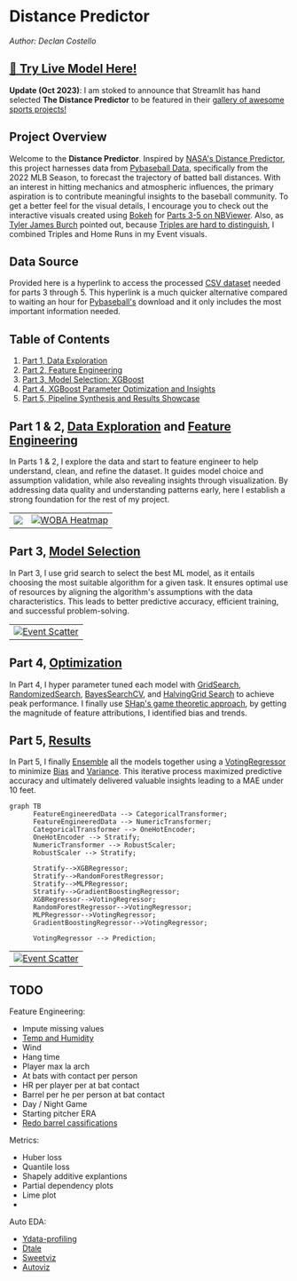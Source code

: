 # **Distance Predictor**
*Author: Declan Costello*

## **[📌 Try Live Model Here!](https://light-weight-distance-predictor.streamlit.app/)**

**Update (Oct 2023)**: I am stoked to announce that Streamlit has hand selected **The Distance Predictor** to be featured in their [gallery of awesome sports projects!](https://streamlit.io/gallery?category=sports-fun)

## **Project Overview**

Welcome to the **Distance Predictor**. Inspired by [NASA's Distance Predictor](https://www1.grc.nasa.gov/beginners-guide-to-aeronautics/whit/#play-ball), this project harnesses data from [Pybaseball Data](https://github.com/jldbc/pybaseball), specifically from the 2022 MLB Season, to forecast the trajectory of batted ball distances. With an interest in hitting mechanics and atmospheric influences, the primary aspiration is to contribute meaningful insights to the baseball community. To get a better feel for the visual details, I encourage you to check out the interactive visuals created using [Bokeh](http://bokeh.org/) for [Parts 3-5 on NBViewer](https://nbviewer.org/github/dec1costello/Baseball/blob/main/Distance-Predictor/). Also, as [Tyler James Burch](https://github.com/tjburch) pointed out, because [Triples are hard to distinguish](http://tylerjamesburch.com/blog/baseball/hit-classifier-1), I combined Triples and Home Runs in my Event visuals.

## **Data Source**

Provided here is a hyperlink to access the processed [CSV dataset](https://drive.google.com/file/d/1tnhLBWTBbbo917c8f9LYwdVHwd-gr5bU/view?usp=sharing) needed for parts 3 through 5. This hyperlink is a much quicker alternative compared to waiting an hour for [Pybaseball's](https://github.com/jldbc/pybaseball) download and it only includes the most important information needed.

## **Table of Contents**

1. [Part 1, Data Exploration](https://nbviewer.org/github/dec1costello/Baseball/blob/main/Distance-Predictor/Distance-Predictor-Part-1.ipynb)
2. [Part 2, Feature Engineering](https://nbviewer.org/github/dec1costello/Baseball/blob/main/Distance-Predictor/Distance-Predictor-Part-2.ipynb)
3. [Part 3, Model Selection: XGBoost](https://nbviewer.org/github/dec1costello/Baseball/blob/main/Distance-Predictor/Distance-Predictor-Part-3.ipynb)
4. [Part 4, XGBoost Parameter Optimization and Insights](https://nbviewer.org/github/dec1costello/Baseball/blob/main/Distance-Predictor/Distance-Predictor-Part-4.ipynb)
5. [Part 5, Pipeline Synthesis and Results Showcase](https://nbviewer.org/github/dec1costello/Baseball/blob/main/Distance-Predictor/Distance-Predictor-Part-5.ipynb)


## **Part 1 & 2, [Data Exploration](https://nbviewer.org/github/dec1costello/Baseball/blob/main/Distance-Predictor/Distance-Predictor-Part-1.ipynb) and [Feature Engineering](https://nbviewer.org/github/dec1costello/Baseball/blob/main/Distance-Predictor/Distance-Predictor-Part-2.ipynb)**

In Parts 1 & 2, I explore the data and start to feature engineer to help understand, clean, and refine the dataset. It guides model choice and assumption validation, while also revealing insights through visualization. By addressing data quality and understanding patterns early, here I establish a strong foundation for the rest of my project.

<table>

<tbody>
  <tr>
    <td>
      <a href="https://nbviewer.org/github/dec1costello/Baseball/blob/main/Distance-Predictor/Distance-Predictor-Part-1.ipynb">
        <img src="https://github.com/dec1costello/Baseball/assets/79241861/b7cee43a-5197-412e-abdb-2f5502605b96" />
      </a>
    </td>
    <td>
      <a href="https://nbviewer.org/github/dec1costello/Baseball/blob/main/Distance-Predictor/Distance-Predictor-Part-2.ipynb">
        <img src="https://github.com/dec1costello/Baseball/assets/79241861/4c2d7703-ec7d-4ec4-8e3c-54b8c5ac9941" alt="WOBA Heatmap" />
      </a>
    </td>
</tr>
</tbody>
</table>

## **Part 3, [Model Selection](https://nbviewer.org/github/dec1costello/Baseball/blob/main/Distance-Predictor/Distance-Predictor-Part-3.ipynb)**

In Part 3, I use grid search to select the best ML model, as it entails choosing the most suitable algorithm for a given task. It ensures optimal use of resources by aligning the algorithm's assumptions with the data characteristics. This leads to better predictive accuracy, efficient training, and successful problem-solving.



<table>

<tbody>
  <tr>
    <td>
      <a href="https://nbviewer.org/github/dec1costello/Baseball/blob/main/Distance-Predictor/Distance-Predictor-Part-3.ipynb">
        <img src="https://github.com/dec1costello/Baseball/assets/79241861/11a4414a-7b01-4f05-9625-90a3de21c752" alt="Event Scatter" />
      </a>
    </td>
</tr>
</tbody>
</table>

## **Part 4, [Optimization](https://nbviewer.org/github/dec1costello/Baseball/blob/main/Distance-Predictor/Distance-Predictor-Part-4.ipynb)**

In Part 4, I hyper parameter tuned each model with [GridSearch](https://scikit-learn.org/stable/modules/generated/sklearn.model_selection.GridSearchCV.html#sklearn.model_selection.GridSearchCV), [RandomizedSearch](https://scikit-learn.org/stable/modules/generated/sklearn.model_selection.RandomizedSearchCV.html), [BayesSearchCV](https://scikit-optimize.github.io/stable/modules/generated/skopt.BayesSearchCV.html), and [HalvingGrid Search](https://scikit-learn.org/stable/modules/generated/sklearn.model_selection.HalvingGridSearchCV.html) to achieve peak performance. I finally use [SHap's game theoretic approach](https://shap.readthedocs.io/en/latest/), by getting the magnitude of feature attributions, I identified bias and trends.

## **Part 5, [Results](https://nbviewer.org/github/dec1costello/Baseball/blob/main/Distance-Predictor/Distance-Predictor-Part-5.ipynb)**

In Part 5, I finally [Ensemble](https://scikit-learn.org/stable/modules/ensemble.html) all the models together using a [VotingRegressor](https://scikit-learn.org/stable/modules/generated/sklearn.ensemble.VotingRegressor.html#sklearn.ensemble.VotingRegressor) to minimize [Bias](https://towardsdatascience.com/a-quickstart-guide-to-uprooting-model-bias-f4465c8e84bc) and [Variance](https://x.com/akshay_pachaar/status/1703757251474063861?s=20). This iterative process maximized predictive accuracy and ultimately delivered valuable insights leading to a MAE under 10 feet.


```mermaid
graph TB
      FeatureEngineeredData --> CategoricalTransformer;
      FeatureEngineeredData --> NumericTransformer;
      CategoricalTransformer --> OneHotEncoder;
      OneHotEncoder --> Stratify;
      NumericTransformer --> RobustScaler;
      RobustScaler --> Stratify;

      Stratify-->XGBRegressor;
      Stratify-->RandomForestRegressor;
      Stratify-->MLPRegressor;
      Stratify-->GradientBoostingRegressor;
      XGBRegressor-->VotingRegressor;
      RandomForestRegressor-->VotingRegressor;
      MLPRegressor-->VotingRegressor;
      GradientBoostingRegressor-->VotingRegressor;

      VotingRegressor --> Prediction;
```

<table>
<tbody>
  <tr>
    <td>
      <a href="https://nbviewer.org/github/dec1costello/Baseball/blob/main/Distance-Predictor/Distance-Predictor-Part-5.ipynb">
        <img src="https://github.com/dec1costello/Baseball/assets/79241861/8f8cfd75-0b0e-42fd-a875-fa9cd5f295f5" alt="Event Scatter" />
      </a>
    </td>
</tr>
</tbody>
</table>

## **TODO**

Feature Engineering:
- Impute missing values
- [Temp and Humidity](https://towardsdatascience.com/getting-weather-data-in-3-easy-steps-8dc10cc5c859)
- Wind
- Hang time
- Player max la arch
- At bats with contact per person
- HR per player per at bat contact
- Barrel per he per person at bat contact
- Day / Night Game
- Starting pitcher ERA
- [Redo barrel cassifications](https://x.com/JonPgh/status/1706726176973373637?s=20)


Metrics:
- Huber loss
- Quantile loss
- Shapely additive explantions
- Partial dependency plots
- Lime plot
- 

Auto EDA:
- [Ydata-profiling](https://github.com/ydataai)
- [Dtale](https://github.com/man-group/dtale)
- [Sweetviz](https://towardsdatascience.com/sweetviz-automated-eda-in-python-a97e4cabacde)
- [Autoviz](https://towardsdatascience.com/autoviz-automatically-visualize-any-dataset-75876a4eede4)
